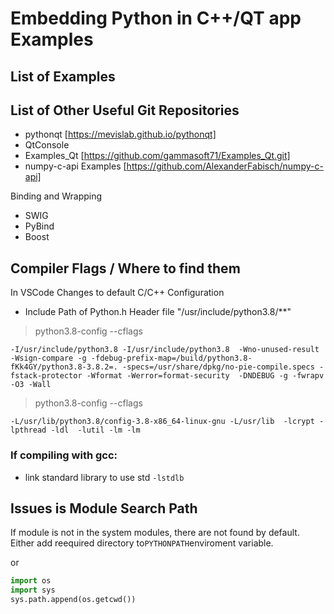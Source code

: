 # Embedding Python in C++/QT app Examples

## List of Examples

## List of Other Useful Git Repositories

- pythonqt [https://mevislab.github.io/pythonqt]
- QtConsole
- Examples_Qt [https://github.com/gammasoft71/Examples_Qt.git]
- numpy-c-api Examples [https://github.com/AlexanderFabisch/numpy-c-api]

Binding and Wrapping 
- SWIG
- PyBind
- Boost

## Compiler Flags / Where to find them
In VSCode Changes to default C/C++ Configuration 
- Include Path of Python.h Header file "/usr/include/python3.8/**"

> python3.8-config --cflags

```
-I/usr/include/python3.8 -I/usr/include/python3.8  -Wno-unused-result -Wsign-compare -g -fdebug-prefix-map=/build/python3.8-fKk4GY/python3.8-3.8.2=. -specs=/usr/share/dpkg/no-pie-compile.specs -fstack-protector -Wformat -Werror=format-security  -DNDEBUG -g -fwrapv -O3 -Wall 
```

> python3.8-config --cflags
```
-L/usr/lib/python3.8/config-3.8-x86_64-linux-gnu -L/usr/lib  -lcrypt -lpthread -ldl  -lutil -lm -lm  
```

### If compiling with gcc:

- link standard library to use std `-lstdlb`

## Issues is Module Search Path

If module is not in the system modules, there are not found by default. Either add reequired directory to`PYTHONPATH`enviroment variable. 

or
```Python
import os
import sys
sys.path.append(os.getcwd())
```